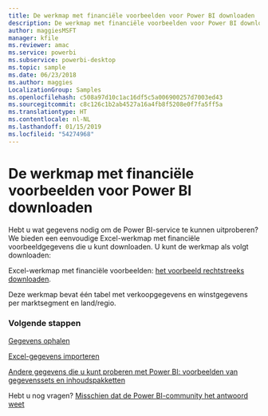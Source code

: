 ```yaml
---
title: De werkmap met financiële voorbeelden voor Power BI downloaden
description: De werkmap met financiële voorbeelden voor Power BI downloaden
author: maggiesMSFT
manager: kfile
ms.reviewer: amac
ms.service: powerbi
ms.subservice: powerbi-desktop
ms.topic: sample
ms.date: 06/23/2018
ms.author: maggies
LocalizationGroup: Samples
ms.openlocfilehash: c508a97d10c1ac16df5c5a006900257d7003ed43
ms.sourcegitcommit: c8c126c1b2ab4527a16a4fb8f5208e0f7fa5ff5a
ms.translationtype: HT
ms.contentlocale: nl-NL
ms.lasthandoff: 01/15/2019
ms.locfileid: "54274968"
---
```

# <a name="download-the-financial-sample-workbook-for-power-bi"></a>De werkmap met financiële voorbeelden voor Power BI downloaden
Hebt u wat gegevens nodig om de Power BI-service te kunnen uitproberen? We bieden een eenvoudige Excel-werkmap met financiële voorbeeldgegevens die u kunt downloaden.  U kunt de werkmap als volgt downloaden:

Excel-werkmap met financiële voorbeelden: [het voorbeeld rechtstreeks downloaden](http://go.microsoft.com/fwlink/?LinkID=521962).

Deze werkmap bevat één tabel met verkoopgegevens en winstgegevens per marktsegment en land/regio.

### <a name="next-steps"></a>Volgende stappen
[Gegevens ophalen](service-get-data.md)

[Excel-gegevens importeren](service-excel-workbook-files.md)

[Andere gegevens die u kunt proberen met Power BI: voorbeelden van gegevenssets en inhoudspakketten](sample-datasets.md)

Hebt u nog vragen? [Misschien dat de Power BI-community het antwoord weet](http://community.powerbi.com/)


